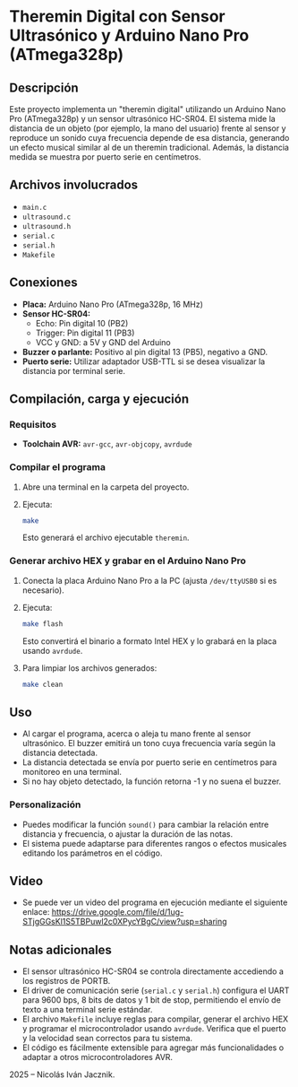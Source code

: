 # Theremin Digital con Sensor Ultrasónico y Arduino Nano Pro (ATmega328p)

## Descripción

Este proyecto implementa un "theremin digital" utilizando un Arduino Nano Pro (ATmega328p) y un sensor ultrasónico HC-SR04. El sistema mide la distancia de un objeto (por ejemplo, la mano del usuario) frente al sensor y reproduce un sonido cuya frecuencia depende de esa distancia, generando un efecto musical similar al de un theremin tradicional. Además, la distancia medida se muestra por puerto serie en centímetros.

## Archivos involucrados

- `main.c`
- `ultrasound.c`
- `ultrasound.h`
- `serial.c`
- `serial.h`
- `Makefile`

## Conexiones

- **Placa:** Arduino Nano Pro (ATmega328p, 16 MHz)
- **Sensor HC-SR04:**
  - Echo: Pin digital 10 (PB2)
  - Trigger: Pin digital 11 (PB3)
  - VCC y GND: a 5V y GND del Arduino
- **Buzzer o parlante:** Positivo al pin digital 13 (PB5), negativo a GND.
- **Puerto serie:** Utilizar adaptador USB-TTL si se desea visualizar la distancia por terminal serie.

## Compilación, carga y ejecución

### Requisitos

- **Toolchain AVR:** `avr-gcc`, `avr-objcopy`, `avrdude`

### Compilar el programa

1. Abre una terminal en la carpeta del proyecto.
2. Ejecuta:

   ```sh
   make
   ```

   Esto generará el archivo ejecutable `theremin`.

### Generar archivo HEX y grabar en el Arduino Nano Pro

1. Conecta la placa Arduino Nano Pro a la PC (ajusta `/dev/ttyUSB0` si es necesario).
2. Ejecuta:

   ```sh
   make flash
   ```

   Esto convertirá el binario a formato Intel HEX y lo grabará en la placa usando `avrdude`.

3. Para limpiar los archivos generados:

   ```sh
   make clean
   ```

## Uso

- Al cargar el programa, acerca o aleja tu mano frente al sensor ultrasónico. El buzzer emitirá un tono cuya frecuencia varía según la distancia detectada.
- La distancia detectada se envía por puerto serie en centímetros para monitoreo en una terminal.
- Si no hay objeto detectado, la función retorna -1 y no suena el buzzer.

### Personalización

- Puedes modificar la función `sound()` para cambiar la relación entre distancia y frecuencia, o ajustar la duración de las notas.
- El sistema puede adaptarse para diferentes rangos o efectos musicales editando los parámetros en el código.

## Video

- Se puede ver un video del programa en ejecución mediante el siguiente enlace: https://drive.google.com/file/d/1ug-STjgGGsKl1S5TBPuwl2c0XPycYBgC/view?usp=sharing

## Notas adicionales

- El sensor ultrasónico HC-SR04 se controla directamente accediendo a los registros de PORTB.
- El driver de comunicación serie (`serial.c` y `serial.h`) configura el UART para 9600 bps, 8 bits de datos y 1 bit de stop, permitiendo el envío de texto a una terminal serie estándar.
- El archivo `Makefile` incluye reglas para compilar, generar el archivo HEX y programar el microcontrolador usando `avrdude`. Verifica que el puerto y la velocidad sean correctos para tu sistema.
- El código es fácilmente extensible para agregar más funcionalidades o adaptar a otros microcontroladores AVR.

2025 – Nicolás Iván Jacznik.